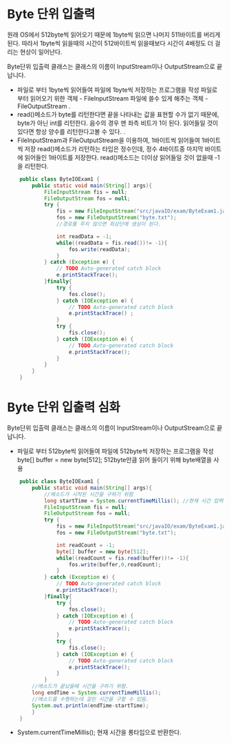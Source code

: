 # Byte 단위 입출력

원래 OS에서 512byte씩 읽어오기 때문에 1byte씩 읽으면 나머지 511바이트를 버리게 된다.
따라서 1byte씩 읽을때의 시간이 512바이트씩 읽을때보다 시간이 4배정도 더 걸리는 현상이 일어난다.

Byte단위 입출력 클래스는 클래스의 이름이 InputStream이나 OutputStream으로 끝납니다.

- 파일로 부터 1byte씩 읽어들여 파일에 1byte씩 저장하는 프로그램을 작성
  파일로 부터 읽어오기 위한 객체 - FileInputStream
  파일에 쓸수 있게 해주는 객체 - FileOutputStream .
- read()메소드가
  byte를 리턴한다면 끝을 나타내는 값을 표현할 수가 없기 때문에, byte가 아닌 int를 리턴한다.
  음수의 경우 맨 좌측 비트가 1이 된다. 읽어들일 것이 있다면 항상 양수를 리턴한다고볼 수 있다. .
- FileInputStream과 FileOutputStream을 이용하여, 1바이트씩 읽어들여 1바이트씩 저장
  read()메소드가 리턴하는 타입은 정수인데, 정수 4바이트중 마지막 바이트에 읽어들인 1바이트를 저장한다.
  read()메소드는 더이상 읽어들일 것이 없을때 -1을 리턴한다.

```java
    public class ByteIOExam1 {
        public static void main(String[] args){
            FileInputStream fis = null;
            FileOutputStream fos = null;
            try {
                fis = new FileInputStream("src/javaIO/exam/ByteExam1.java");
                fos = new FileOutputStream("byte.txt");
				//경로를 주지 않으면 최상단에 생성이 된다.

                int readData = -1;
                while((readData = fis.read())!= -1){
                    fos.write(readData);
                }
            } catch (Exception e) {
                // TODO Auto-generated catch block
                e.printStackTrace();
            }finally{
                try {
                    fos.close();
                } catch (IOException e) {
                    // TODO Auto-generated catch block
                    e.printStackTrace() ;
                }
                try {
                    fis.close();
                } catch (IOException e) {
                    // TODO Auto-generated catch block
                    e.printStackTrace();
                }
            }
        }
    }
```

# Byte 단위 입출력 심화

Byte단위 입출력 클래스는 클래스의 이름이 InputStream이나 OutputStream으로 끝납니다.

- 파일로 부터 512byte씩 읽어들여 파일에 512byte씩 저장하는 프로그램을 작성
  byte[] buffer = new byte[512];
  512byte만큼 읽어 들이기 위해 byte배열을 사용

```java
    public class ByteIOExam1 {
        public static void main(String[] args){
            //메소드가 시작된 시간을 구하기 위함
            long startTime = System.currentTimeMillis(); //현재 시간 입력 변수
            FileInputStream fis = null;
            FileOutputStream fos = null;
            try {
                fis = new FileInputStream("src/javaIO/exam/ByteExam1.java");
                fos = new FileOutputStream("byte.txt");

                int readCount = -1;
                byte[] buffer = new byte[512];
                while((readCount = fis.read(buffer))!= -1){
                    fos.write(buffer,0,readCount);
                }
            } catch (Exception e) {
                // TODO Auto-generated catch block
                e.printStackTrace();
            }finally{
                try {
                    fos.close();
                } catch (IOException e) {
                    // TODO Auto-generated catch block
                    e.printStackTrace();
                }
                try {
                    fis.close();
                } catch (IOException e) {
                    // TODO Auto-generated catch block
                    e.printStackTrace();
                }
            }
        //메소드가 끝났을때 시간을 구하기 위함.
        long endTime = System.currentTimeMillis();
        //메소드를 수행하는데 걸린 시간을 구할 수 있음.
        System.out.println(endTime-startTime);
        }
    }
```

- System.currentTimeMillis();
  현재 시간을 롱타입으로 반환한다.
